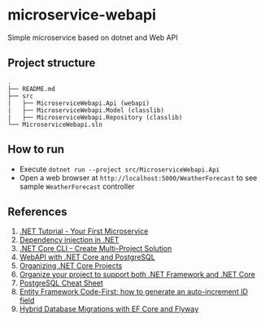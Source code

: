 # microservice-webapi
Simple microservice based on dotnet and Web API

## Project structure
```
.
├── README.md
├── src
|   ├── MicroserviceWebapi.Api (webapi)
|   ├── MicroserviceWebapi.Model (classlib)
|   ├── MicroserviceWebapi.Repository (classlib)
└── MicroserviceWebapi.sln
```

## How to run
- Execute `dotnet run --project src/MicroserviceWebapi.Api`
- Open a web browser at `http://localhost:5000/WeatherForecast` to see sample `WeatherForecast` controller

## References
1. [.NET Tutorial - Your First Microservice](https://dotnet.microsoft.com/learn/aspnet/microservice-tutorial/install)
2. [Dependency injection in .NET](https://docs.microsoft.com/en-us/dotnet/core/extensions/dependency-injection)
3. [.NET Core CLI - Create Multi-Project Solution](https://www.skylinetechnologies.com/Blog/Skyline-Blog/February_2018/how-to-use-dot-net-core-cli-create-multi-project)
4. [WebAPI with .NET Core and PostgreSQL](https://medium.com/@agavatar/webapi-with-net-core-and-postgres-in-visual-studio-code-8b3587d12823)
5. [Organizing .NET Core Projects](https://medium.com/@fredrik_erasmus/organizing-net-core-projects-7ee335ea6af)
6. [Organize your project to support both .NET Framework and .NET Core](https://docs.microsoft.com/en-us/dotnet/core/porting/project-structure)
7. [PostgreSQL Cheat Sheet](https://www.postgresqltutorial.com/postgresql-cheat-sheet/)
8. [Entity Framework Code-First: how to generate an auto-increment ID field](https://www.ryadel.com/en/entity-framework-generate-auto-increment-id-field/)
9. [Hybrid Database Migrations with EF Core and Flyway](https://docs.microsoft.com/en-us/archive/msdn-magazine/2019/october/data-points-hybrid-database-migrations-with-ef-core-and-flyway)
